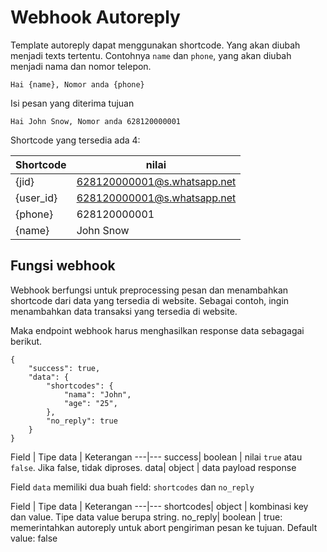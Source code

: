 # Webhook Autoreply

Template autoreply dapat menggunakan shortcode. Yang akan diubah menjadi texts tertentu.
Contohnya `name` dan `phone`, yang akan diubah menjadi nama dan nomor telepon.

```
Hai {name}, Nomor anda {phone}
```
Isi pesan yang diterima tujuan
```
Hai John Snow, Nomor anda 628120000001
```

Shortcode yang tersedia ada 4:

Shortcode | nilai
---|---
{jid}| 628120000001@s.whatsapp.net
{user_id}| 628120000001@s.whatsapp.net
{phone}| 628120000001
{name}| John Snow


## Fungsi webhook

Webhook berfungsi untuk preprocessing pesan dan menambahkan shortcode dari data yang tersedia di website.
Sebagai contoh, ingin menambahkan data transaksi yang tersedia di website.

Maka endpoint webhook harus menghasilkan response data sebagagai berikut.
```
{
	"success": true,
	"data": {
		"shortcodes": {
			"nama": "John",
			"age": "25",
		},
		"no_reply": true
	}
}
````

Field | Tipe data | Keterangan
---|---
success| boolean | nilai `true` atau `false`. Jika false, tidak diproses.
data| object | data payload response


Field `data` memiliki dua buah field: `shortcodes` dan `no_reply`

Field | Tipe data | Keterangan
---|---
shortcodes| object | kombinasi key dan value. Tipe data value berupa string.
no_reply| boolean | true: memerintahkan autoreply untuk abort pengiriman pesan ke tujuan. Default value: false

